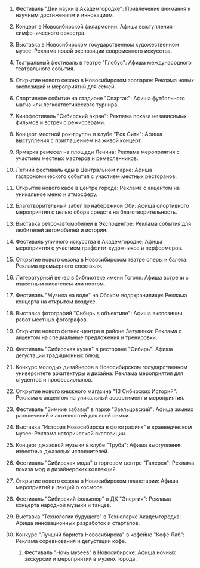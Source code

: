 1. Фестиваль "Дни науки в Академгородке": Привлечение внимания к научным достижениям и инновациям.

2. Концерт в Новосибирской филармонии: Афиша выступления симфонического оркестра.

3. Выставка в Новосибирском государственном художественном музее: Реклама новой экспозиции современного искусства.

4. Театральный фестиваль в театре "Глобус": Афиша международного театрального события.

5. Открытие нового сезона в Новосибирском зоопарке: Реклама новых экспозиций и мероприятий для семей.

6. Спортивное событие на стадионе "Спартак": Афиша футбольного матча или легкоатлетического турнира.

7. Кинофестиваль "Сибирский экран": Реклама показа независимых фильмов и встреч с режиссерами.

8. Концерт местной рок-группы в клубе "Рок Сити": Афиша выступления с приглашением на живой концерт.

9. Ярмарка ремесел на площади Ленина: Реклама мероприятия с участием местных мастеров и ремесленников.

10. Летний фестиваль еды в Центральном парке: Афиша гастрономического события с участием местных ресторанов.

11. Открытие нового кафе в центре города: Реклама с акцентом на уникальное меню и атмосферу.

12. Благотворительный забег по набережной Оби: Афиша спортивного мероприятия с целью сбора средств на благотворительность.

13. Выставка ретро-автомобилей в Экспоцентре: Реклама события для любителей автомобилей и истории.

14. Фестиваль уличного искусства в Академгородке: Афиша мероприятия с участием граффити-художников и перформеров.

15. Открытие нового сезона в Новосибирском театре оперы и балета: Реклама премьерного спектакля.

16. Литературный вечер в библиотеке имени Гоголя: Афиша встречи с известным писателем или поэтом.

17. Фестиваль "Музыка на воде" на Обском водохранилище: Реклама концерта на открытом воздухе.

18. Выставка фотографий "Сибирь в объективе": Афиша экспозиции работ местных фотографов.

19. Открытие нового фитнес-центра в районе Затулинка: Реклама с акцентом на специальные предложения и тренировки.

20. Фестиваль "Сибирская кухня" в ресторане "Сибирь": Афиша дегустации традиционных блюд.

21. Конкурс молодых дизайнеров в Новосибирском государственном университете архитектуры и дизайна: Реклама мероприятия для студентов и профессионалов.

22. Открытие нового книжного магазина "13 Сибирских Историй": Реклама с акцентом на уникальный ассортимент и мероприятия.

23. Фестиваль "Зимние забавы" в парке "Заельцовский": Афиша зимних развлечений и активностей для всей семьи.

24. Выставка "История Новосибирска в фотографиях" в краеведческом музее: Реклама исторической экспозиции.

25. Концерт джазовой музыки в клубе "Труба": Афиша выступления известных джазовых исполнителей.

26. Фестиваль "Сибирская мода" в торговом центре "Галерея": Реклама показа мод и дизайнерских коллекций.

27. Открытие нового сезона в Новосибирском планетарии: Афиша мероприятий и лекций о космосе.

28. Фестиваль "Сибирский фольклор" в ДК "Энергия": Реклама концерта народной музыки и танцев.

29. Выставка "Технологии будущего" в Технопарке Академгородка: Афиша инновационных разработок и стартапов.

30. Конкурс "Лучший бариста Новосибирска" в кофейне "Кофе Лаб": Реклама соревнования и дегустации кофе.

	1. Фестиваль "Ночь музеев" в Новосибирске: Афиша ночных экскурсий и мероприятий в музеях города.